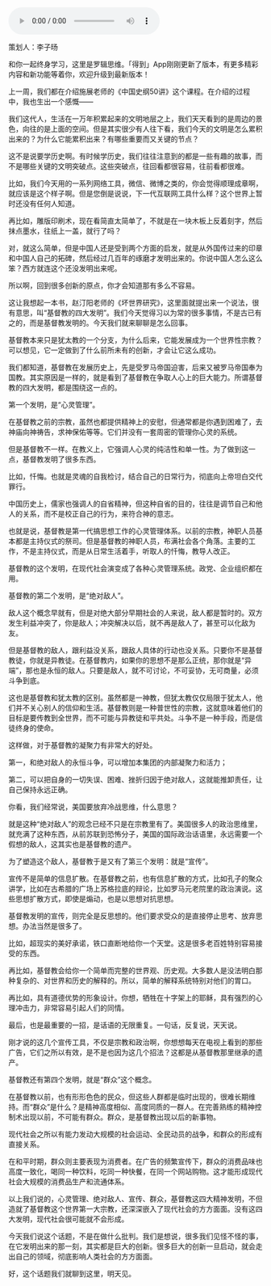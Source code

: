 <audio src="http://igetoss.cdn.igetget.com/mp3/201712/25/201712251718484961626613.mp3" controls="controls">您的浏览器不支持 audio 标签。</audio><p>策划人：李子旸</p><p>和你一起终身学习，这里是罗辑思维。「得到」App刚刚更新了版本，有更多精彩内容和新功能等着你，欢迎升级到最新版本！</p> <style type="text/css"> p.p1 {margin: 0.0px 0.0px 0.0px 0.0px; text-align: justify; font: 12.0px '.PingFang SC'; color: #454545} span.s1 {font: 12.0px 'Helvetica Neue'} </style> <p>上一周，我们都在介绍施展老师的《中国史纲50讲》这个课程。在介绍的过程中，我也生出一个感慨——</p><p>我们这代人，生活在一万年积累起来的文明地层之上，我们天天看到的是周边的景色，向往的是上面的空间。但是其实很少有人往下看，我们今天的文明是怎么累积出来的？为什么它能累积出来？有哪些重要而又关键的节点？</p><p>这不是说要学历史啊。有时候学历史，我们往往注意到的都是一些有趣的故事，而不是哪些关键的文明突破点。这些突破点，往回看都很容易，往前看都很难。</p><p>比如，我们今天用的一系列网络工具，微信、微博之类的，你会觉得顺理成章啊，就应该是这个样子啊。但是您倒是说说，下一代互联网工具什么样？这个世界上暂时还没有任何人知道。</p><p>再比如，雕版印刷术，现在看简直太简单了，不就是在一块木板上反着刻字，然后抹点墨水，往纸上一盖，就行了吗？</p><p>对，就这么简单，但是中国人还是受到两个方面的启发，就是从外国传过来的印章和中国人自己的拓碑，然后经过几百年的琢磨才发明出来的。你说中国人怎么这么笨？西方就连这个还没发明出来呢。</p><p>所以啊，回到很多创新的原点，你才会知道那有多么不容易。</p><p>这让我想起一本书，赵汀阳老师的《坏世界研究》，这里面就提出来一个说法，很有意思，叫“基督教的四大发明”。我们今天觉得习以为常的很多事情，不是古已有之的，而是基督教发明的。今天我们就来聊聊是怎么回事。</p><p>基督教本来只是犹太教的一个分支，为什么后来，它能发展成为一个世界性宗教？可以想见，它一定做到了什么前所未有的创新，才会让它这么成功。</p><p>我们都知道，基督教在发展历史上，先是受罗马帝国迫害，后来又被罗马帝国奉为国教。其实原因是一样的，就是看到了基督教在争取人心上的巨大能力。所谓基督教的四大发明，都是围绕这一点的。</p><p>第一个发明，是“心灵管理”。</p><p>在基督教之前的宗教，虽然也都提供精神上的安慰，但通常都是你遇到困难了，去神庙向神祷告，求神保佑等等。它们并没有一套周密的管理你心灵的系统。</p><p>但是基督教不一样。在教义上，它强调人心灵的纯洁性和单一性。为了做到这一点，基督教发明了很多东西。</p><p>比如，忏悔。也就是灵魂的自我检讨，结合自己的日常行为，彻底向上帝坦白交代罪行。</p><p>中国历史上，儒家也强调人的自省精神，但这种自省的目的，往往是调节自己和他人的关系，而不是校正自己的行为，来符合神的意志。</p><p>也就是说，基督教是第一代搞思想工作的心灵管理体系。以前的宗教，神职人员基本都是主持仪式的祭司。但是基督教的神职人员，布满社会各个角落。主要的工作，不是主持仪式，而是从日常生活着手，听取人的忏悔，教导人改正。</p><p>基督教的这个发明，在现代社会演变成了各种心灵管理系统。政党、企业组织都在用。</p><p>基督教的第二个发明，是“绝对敌人”。</p><p>敌人这个概念早就有，但是对绝大部分早期社会的人来说，敌人都是暂时的。双方发生利益冲突了，你是敌人；冲突解决以后，就不再是敌人了，甚至可以化敌为友。</p><p>但是基督教的敌人，跟利益没关系，跟敌人具体的行动也没关系。只要你不是基督教徒，你就是异教徒。在基督教内，如果你的思想不是那么正统，那你就是“异端”，那也是永恒的敌人。只要是敌人，就不可讨论，不可妥协，无可商量，必须斗争到底。</p><p>这也是基督教和犹太教的区别。虽然都是一神教，但犹太教仅仅局限于犹太人，他们并不关心别人的信仰和生活。基督教则是一种普世性的宗教，这就意味着他们的目标是要传教到全世界，而不可能与异教徒和平共处。斗争不是一种手段，而是信徒终身的使命。</p><p>这样做，对于基督教的凝聚力有非常大的好处。</p><p>第一，和绝对敌人的永恒斗争，可以增加本集团的内部凝聚力和活力；</p><p>第二，可以把自身的一切失误、困难、挫折归因于绝对敌人，这就能推卸责任，让自己保持永远正确。</p><p>你看，我们经常说，美国要放弃冷战思维，什么意思？</p><p>就是这种“绝对敌人”的观念已经不只是在宗教里有了。美国很多人的政治思维里，就充满了这种东西，从前苏联到恐怖分子，美国的国际政治话语里，永远需要一个假想的敌人，这其实也是基督教的遗产。</p><p>为了塑造这个敌人，基督教于是又有了第三个发明：就是“宣传”。</p><p>宣传不是简单的信息扩散。在基督教之前，也有信息扩散的方式，比如孔子的聚众讲学，比如在古希腊的广场上苏格拉底的辩论，比如罗马元老院里的政治演说。这些思想扩散方式，即使是煽动，也是以思想对抗思想。</p><p>基督教发明的宣传，则完全是反思想的。他们要求受众的是直接停止思考、放弃思想。办法当然是很多了。</p><p>比如，超现实的美好承诺，铁口直断地给你一个天堂。这是很多老百姓特别容易接受的东西。</p><p>再比如，基督教会给你一个简单而完整的世界观、历史观。大多数人是没法明白那种复杂的、对世界和历史的解释的。所以，简单的解释系统特别对他们的胃口。</p><p>再比如，具有道德优势的形象设计。你想，牺牲在十字架上的耶稣，具有强烈的心理冲击力，非常容易引起人们的同情。</p><p>最后，也是最重要的一招，是话语的无限重复。一句话，反复说，天天说。</p><p>刚才说的这几个宣传工具，不仅是宗教和政治啊，你想想每天在电视上看到的那些广告，它们之所以有效，是不是也因为这几个招法？这都是从基督教那里继承的遗产。</p><p>基督教还有第四个发明，就是“群众”这个概念。</p><p>在基督教以前，也有形形色色的民众，但这些人群都是临时出现的，很难长期维持。而“群众”是什么？是精神高度相似、高度同质的一群人。在完善熟练的精神控制术出现以前，不可能有群众。群众，是基督教出现以后的新事物。</p><p>现代社会之所以有能力发动大规模的社会运动、全民动员的战争，和群众的形成有直接关系。</p><p>在和平时期，群众则主要表现为消费者。在广告的频繁宣传下，群众的消费品味也高度一致化，喝同一种饮料，吃同一种快餐，在同一个网站购物。这才能形成现代社会大规模的消费品生产和流通体系。</p><p>以上我们说的，心灵管理、绝对敌人、宣传、群众，基督教这四大精神发明，不但造就了基督教这个世界第一大宗教，还深深嵌入了现代社会的方方面面。没有这四大发明，现代社会很可能就不会形成。</p><p>今天我们说这个话题，不是在做什么批判。我们是想说，很多我们见怪不怪的事，在它发明出来的那一刻，其实都是巨大的创新。很多巨大的创新一旦启动，就会走出自己的领域，彻底影响人类社会的方方面面。</p><p>好，这个话题我们就聊到这里，明天见。</p>
